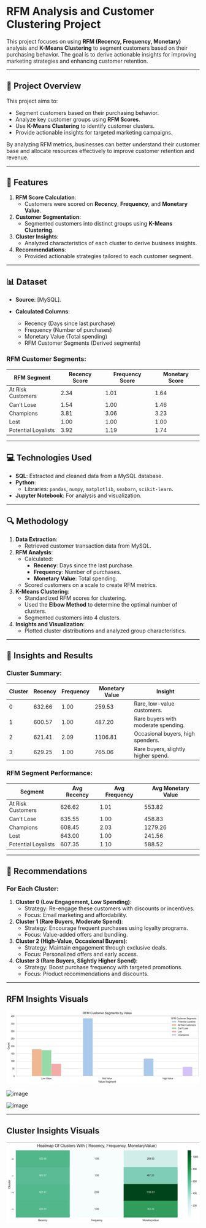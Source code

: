 # RFM Analysis and Customer Clustering Project

This project focuses on using **RFM (Recency, Frequency, Monetary)** analysis and **K-Means Clustering** to segment customers based on their purchasing behavior. 
The goal is to derive actionable insights for improving marketing strategies and enhancing customer retention.

---

## 📌 Project Overview
This project aims to:
- Segment customers based on their purchasing behavior.
- Analyze key customer groups using **RFM Scores**.
- Use **K-Means Clustering** to identify customer clusters.
- Provide actionable insights for targeted marketing campaigns.

By analyzing RFM metrics, businesses can better understand their customer base and allocate resources effectively to improve customer retention and revenue.

---

## 🌟 Features
1. **RFM Score Calculation**:
   - Customers were scored on **Recency**, **Frequency**, and **Monetary Value**.
2. **Customer Segmentation**:
   - Segmented customers into distinct groups using **K-Means Clustering**.
3. **Cluster Insights**:
   - Analyzed characteristics of each cluster to derive business insights.
4. **Recommendations**:
   - Provided actionable strategies tailored to each customer segment.

---

## 📊 Dataset
- **Source**: [MySQL].
- **Calculated Columns**:
  
  - Recency (Days since last purchase)
  - Frequency (Number of purchases)
  - Monetary Value (Total spending)
  - RFM Customer Segments (Derived segments)

### RFM Customer Segments:
| RFM Segment            | Recency Score | Frequency Score | Monetary Score |
|-------------------------|---------------|-----------------|----------------|
| At Risk Customers       | 2.34          | 1.01            | 1.64           |
| Can't Lose              | 1.54          | 1.00            | 1.46           |
| Champions               | 3.81          | 3.06            | 3.23           |
| Lost                    | 1.00          | 1.00            | 1.00           |
| Potential Loyalists     | 3.92          | 1.19            | 1.74           |

---

## 💻 Technologies Used
- **SQL**: Extracted and cleaned data from a MySQL database.
- **Python**:
  - Libraries: `pandas`, `numpy`, `matplotlib`, `seaborn`, `scikit-learn`.
- **Jupyter Notebook**: For analysis and visualization.

---

## 🔍 Methodology
1. **Data Extraction**:
   - Retrieved customer transaction data from MySQL.
2. **RFM Analysis**:
   - Calculated:
     - **Recency**: Days since the last purchase.
     - **Frequency**: Number of purchases.
     - **Monetary Value**: Total spending.
   - Scored customers on a scale to create RFM metrics.
3. **K-Means Clustering**:
   - Standardized RFM scores for clustering.
   - Used the **Elbow Method** to determine the optimal number of clusters.
   - Segmented customers into 4 clusters.
4. **Insights and Visualization**:
   - Plotted cluster distributions and analyzed group characteristics.

---

## 🔎 Insights and Results
### Cluster Summary:
| Cluster | Recency | Frequency | Monetary Value | Insight                              |
|---------|---------|-----------|----------------|--------------------------------------|
| 0       | 632.66  | 1.00      | 259.53         | Rare, low-value customers.           |
| 1       | 600.57  | 1.00      | 487.20         | Rare buyers with moderate spending.  |
| 2       | 621.41  | 2.09      | 1106.81        | Occasional buyers, high spenders.    |
| 3       | 629.25  | 1.00      | 765.06         | Rare buyers, slightly higher spend.  |

### RFM Segment Performance:
| Segment                 | Avg Recency | Avg Frequency | Avg Monetary Value |
|-------------------------|-------------|---------------|---------------------|
| At Risk Customers       | 626.62      | 1.01          | 553.82              |
| Can't Lose              | 635.55      | 1.00          | 458.83              |
| Champions               | 608.45      | 2.03          | 1279.26             |
| Lost                    | 643.00      | 1.00          | 241.56              |
| Potential Loyalists     | 607.35      | 1.10          | 588.52              |

---

## 🎯 Recommendations
### For Each Cluster:
1. **Cluster 0 (Low Engagement, Low Spending)**:
   - Strategy: Re-engage these customers with discounts or incentives.
   - Focus: Email marketing and affordability.
2. **Cluster 1 (Rare Buyers, Moderate Spend)**:
   - Strategy: Encourage frequent purchases using loyalty programs.
   - Focus: Value-added offers and bundling.
3. **Cluster 2 (High-Value, Occasional Buyers)**:
   - Strategy: Maintain engagement through exclusive deals.
   - Focus: Personalized offers and early access.
4. **Cluster 3 (Rare Buyers, Slightly Higher Spend)**:
   - Strategy: Boost purchase frequency with targeted promotions.
   - Focus: Product recommendations and discounts.

---

## RFM Insights Visuals

![image](https://github.com/Shaikh-areeb/RFM_Analysis_And_Customer_Segmentation-Clustering/blob/main/insights%20images/Screenshot%202025-01-26%20230509.png)

![image]()

![image]()

---

## Cluster Insights Visuals

![image](https://github.com/Shaikh-areeb/RFM_Analysis_And_Customer_Segmentation-Clustering/blob/main/insights%20images/Screenshot%202025-01-26%20230633.png
)

